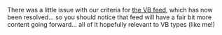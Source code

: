 There was a little issue with our criteria for [the VB feed](http://msdn.microsoft.com/vbasic/rss.xml), which has now been resolved... so you should notice that feed will have a fair bit more content going forward... all of it hopefully relevant to VB types (like me!)